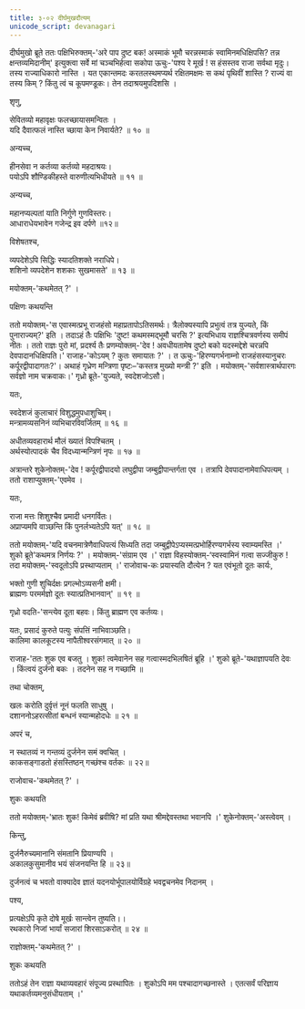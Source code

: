 ```yaml
---
title: ३-०२ दीर्घमुखदौत्यम्
unicode_script: devanagari
---
```

दीर्घमुखो ब्रूते ततः पक्षिभिरुक्तम्-'अरे पाप दुष्ट बक! अस्माकं भूमौ चरन्नस्माकं स्वामिनमधिक्षिपसि? तन्न क्षन्तव्यमिदानीम्' इत्युक्त्वा सर्वे मां चञ्चभिर्हत्वा सकोपा ऊचुः-'पश्य रे मूर्ख ! स हंसस्तव राजा सर्वथा मृदुः। तस्य राज्याधिकारो नास्ति । यत एकान्तमदः करतलस्थमप्यर्थ रक्षितमक्षमः स कथं पृथिवीं शास्ति ? राज्यं वा तस्य किम् ? किंतु त्वं च कूपमण्डूकः। तेन तदाश्रयमुपदिशसि ।  

शृणु,

सेवितव्यो महावृक्षः फलच्छायासमन्वितः ।  
यदि दैवात्फलं नास्ति च्छाया केन निवार्यते? ॥ १० ॥

अन्यच्च,

हीनसेवा न कर्तव्या कर्तव्यो महदाश्रयः।  
पयोऽपि शौण्डिकीहस्ते वारुणीत्यभिधीयते ॥ ११ ॥

अन्यच्च,

महानप्यल्पतां याति निर्गुणे गुणविस्तरः।  
आधाराधेयभावेन गजेन्द्र इव दर्पणे ॥१२॥

विशेषतश्च,

व्यपदेशेऽपि सिद्धिः स्यादतिशक्ते नराधिपे।  
शशिनो व्यपदेशेन शशकाः सुखमासते' ॥ १३ ॥

मयोक्तम्-'कथमेतत् ?' ।  

पक्षिणः कथयन्ति

<div class="js_include" url="../upakathAH/03-03_gajashashakayoH_kathA.md"  newLevelForH1="3" includeTitle="true"> </div>

ततो मयोक्तम्-'स एवास्मत्प्रभू राजहंसो महाप्रतापोऽतिसमर्थः। त्रैलोक्यस्यापि प्रभुत्वं तत्र युज्यते, किं पुनाराज्यम्?' इति । तदाऽहं तैः पक्षिभिः 'दुष्ट! कथमस्मद्भूमौ चरसि ?' इत्यभिधाय राज्ञश्चित्रवर्णस्य समीपं नीतः । ततो राज्ञः पुरो मां, प्रदर्श्य तैः प्रणम्योक्तम्-'देव ! अवधीयतामेष दुष्टो बको यदस्मद्देशे चरन्नपि देवपादानधिक्षिपति।' राजाह-'कोऽयम् ? कुतः समायातः ?' । त ऊचुः-'हिरण्यगर्भनाम्नो राजहंसस्यानुचरः कर्पूरद्वीपादागतः?'। अथाहं गृध्रेण मन्त्रिणा पृष्टः–'कस्तत्र मुख्यो मन्त्री ?' इति । मयोक्तम्-'सर्वशास्त्रार्थपारगः सर्वज्ञो नाम चक्रवाकः।' गृध्रो ब्रूते-'युज्यते, स्वदेशजोऽसौ।  

यतः,

स्वदेशजं कुलाचारं विशुद्धमुपधाशुचिम्।  
मन्त्रामव्यसनिनं व्यभिचारविवर्जितम् ॥ १६ ॥

अधीतव्यवहारार्थ मौलं ख्यातं विपश्चितम् ।  
अर्थस्योत्पादकं चैव विदध्यान्मन्त्रिणं नृपः ॥ १७ ॥

अत्रान्तरे शुकेनोक्तम्-'देव ! कर्पूरद्वीपादयो लघुद्वीपा जम्बुद्वीपान्तर्गता एव । तत्रापि देवपादानामेवाधिपत्यम् । ततो राशाप्युक्तम्-'एवमेव ।  

यतः,

राजा मत्तः शिशुश्चैव प्रमादी धनगर्वितः।  
अप्राप्यमपि वाञ्छन्ति किं पुनर्लभ्यतेऽपि यत्' ॥ १८ ॥

ततो मयोक्तम्-'यदि वचनमात्रेणैवाधिपत्यं सिध्यति तदा जम्बुद्वीपेऽप्यस्मत्प्रभोर्हिरण्यगर्भस्य स्वाम्यमस्ति ।' शुको ब्रूते'कथमत्र निर्णयः ?' । मयोक्तम्-'संग्राम एव ।' राज्ञा विहस्योक्तम्-‘स्वस्वामिनं गत्वा सज्जीकुरु ! तदा मयोक्तम्-'स्वदूतोऽपि प्रस्थाप्यताम् ।' राजोवाच-कः प्रयास्यति दौत्येन ? यत एवंभूतो दूतः कार्यः,

भक्तो गुणी शुचिर्दक्षः प्रगल्भोऽव्यसनी क्षमी।  
ब्राह्मणः परमर्मज्ञो दूतः स्यात्प्रतिभानवान्' ॥ १९ ॥

गृध्रो वदति-'सन्त्येव दूता बहवः। किंतु ब्राह्मण एव कर्तव्यः।  

यतः,
प्रसादं कुरुते पत्युः संपत्तिं नाभिवाञ्छति।  
कालिमा कालकूटस्य नापैतीश्वरसंगमात् ॥ २० ॥

राजाह-'ततः शुक एव बजतु । शुक! त्वमेवानेन सह गत्वास्मदभिलषितं ब्रूहि ।' शुको ब्रूते-'यथाज्ञापयति देवः । किंत्वयं दुर्जनो बकः । तदनेन सह न गच्छामि ॥

तथा चोक्तम्,

खलः करोति दुर्वृत्तं नूनं फलति साधुषु ।  
दशाननोऽहरत्सीतां बन्धनं स्यान्महोदधेः ॥ २१ ॥

अपरं च,

न स्थातव्यं न गन्तव्यं दुर्जनेन समं क्वचित् ।  
काकसङ्गाडतो हंसस्तिष्ठन् गच्छंश्च वर्तकः ॥ २२॥

राजोवाच-'कथमेतत् ?' ।  

शुकः कथयति

<div class="js_include" url="../upakathAH/03-04_kAkahamsayoH_kathA.md"  newLevelForH1="3" includeTitle="true"> </div>

ततो मयोक्तम्-'भ्रातः शुक! किमेवं ब्रवीषि? मां प्रति यथा श्रीमद्देवस्तथा भवानपि ।' शुकेनोक्तम्-'अस्त्वेवम् ।  

किन्तु,

दुर्जनैरुच्यमानानि संमतानि प्रियाण्यपि ।  
अकालकुसुमानीव भयं संजनयन्ति हि ॥ २३॥

दुर्जनत्वं च भवतो वाक्यादेव ज्ञातं यदनयोर्भूपालयोर्विग्रहे भवद्वचनमेव निदानम् ।  

पश्य,

प्रत्यक्षेऽपि कृते दोषे मूर्खः सान्त्वेन तुष्यति।।  
रथकारो निजां भार्यां सजारां शिरसाऽकरोत् ॥ २४ ॥

राज्ञोक्तम्-'कथमेतत् ?' ।  

शुकः कथयति

<div class="js_include" url="../upakathAH/03-05_mandamatirathakArasya_kathA.md"  newLevelForH1="3" includeTitle="true"> </div>

ततोऽहं तेन राज्ञा यथाव्यवहारं संपूज्य प्रस्थापितः । शुकोऽपि मम पश्चादागच्छनास्ते । एतत्सर्वं परिज्ञाय यथाकर्तव्यमनुसंधीयताम् ।' 
